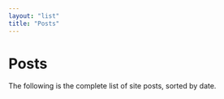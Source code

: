 ```yaml
---
layout: "list"
title: "Posts"
---
```


# Posts

The following is the complete list of site posts, sorted by date.